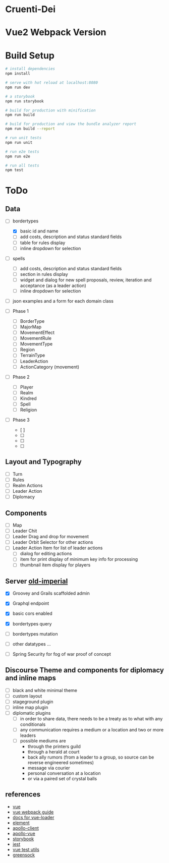 # Cruenti-Dei

# Vue2 Webpack Version

# Build Setup

``` bash
# install dependencies
npm install

# serve with hot reload at localhost:8080
npm run dev

# a storybook
npm run storybook

# build for production with minification
npm run build

# build for production and view the bundle analyzer report
npm run build --report

# run unit tests
npm run unit

# run e2e tests
npm run e2e

# run all tests
npm test
```

# ToDo

## Data

- [ ] bordertypes
    - [X] basic id and name
    - [ ] add costs, description and status standard fields
    - [ ] table for rules display
    - [ ] inline dropdown for selection
- [ ] spells
    - [ ] add costs, description and status standard fields
    - [ ] section in rules display
    - [ ] widget and dialog for new spell proposals, review, iteration and acceptance (as a leader action)
    - [ ] inline dropdown for selection

- [ ] json examples and a form for each domain class

- [ ] Phase 1
    - [ ] BorderType
    - [ ] MajorMap
    - [ ] MovementEffect
    - [ ] MovementRule
    - [ ] MovementType
    - [ ] Region
    - [ ] TerrainType
    - [ ] LeaderAction
    - [ ] ActionCategory (movement)
- [ ] Phase 2
    - [ ] Player
    - [ ] Realm
    - [ ] Kindred
    - [ ] Spell
    - [ ] Religion
- [ ] Phase 3
    - [ ]
    - [ ]
    - [ ]
    - [ ]

## Layout and Typography

- [ ] Turn
- [ ] Rules
- [ ] Realm Actions
- [ ] Leader Action
- [ ] Diplomacy

## Components

- [ ] Map
- [ ] Leader Chit
- [ ] Leader Drag and drop for movement
- [ ] Leader Orbit Selector for other actions
- [ ] Leader Action Item for list of leader actions
    - [ ] dialog for editing actions
    - [ ] item for print display of minimum key info for processing
    - [ ] thumbnail item display for players

## Server [old-imperial](https://github.com/Cortrah/old-imperial)

- [X] Groovey and Grails scaffolded admin
- [X] Graphql endpoint
- [X] basic cors enabled
- [X] bordertypes query
- [ ] bordertypes mutation
- [ ] other datatypes ...
- [ ] Spring Security for fog of war proof of concept


## Discourse Theme and components for diplomacy and inline maps

- [ ] black and white minimal theme
- [ ] custom layout
- [ ] stageground plugin
- [ ] inline map plugin
- [ ] diplomatic plugins
    - [ ] in order to share data, there needs to be a treaty as to what with any conditionals
    - [ ] any communication requires a medium or a location and two or more leaders
    - [ ] possible mediums are
        - through the printers guild
        - through a herald at court
        - back ally rumors (from a leader to a group, so source can be reverse engineered sometimes)
        - message via courier
        - personal conversation at a location
        - or via a paired set of crystal balls

## references

* [vue](https://vuejs.org/v2/guide/components.html#Props)
* [vue webpack guide](http://vuejs-templates.github.io/webpack/)
* [docs for vue-loader](http://vuejs.github.io/vue-loader)
* [element](http://element.eleme.io/#/en-US/component/form)
* [apollo-client](https://www.apollographql.com/client/)
* [apollo-vue](https://github.com/akryum/vue-apollo)
* [storybook](https://github.com/storybooks/storybook)
* [jest](https://facebook.github.io/jest/docs/en/api.html)
* [vue test utils](https://vue-test-utils.vuejs.org/en/)
* [greensock](https://greensock.com/docs/)



